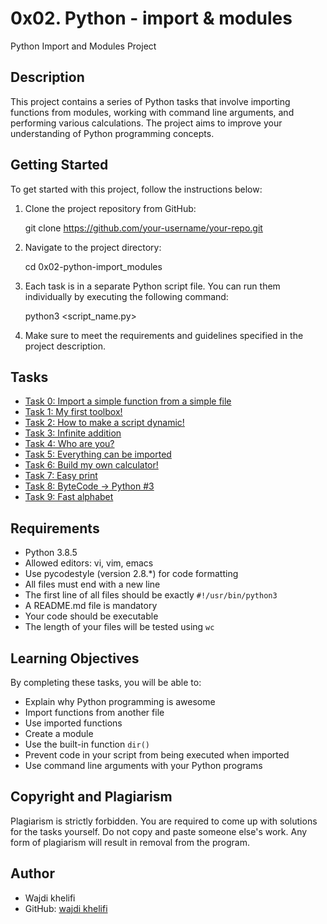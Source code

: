 # 0x02. Python - import & modules

Python Import and Modules Project

## Description

This project contains a series of Python tasks that involve importing functions from modules, working with command line arguments, and performing various calculations. The project aims to improve your understanding of Python programming concepts.

## Getting Started

To get started with this project, follow the instructions below:

1. Clone the project repository from GitHub:

	git clone https://github.com/your-username/your-repo.git


2. Navigate to the project directory:

	cd 0x02-python-import_modules


3. Each task is in a separate Python script file. You can run them individually by executing the following command:

	python3 <script_name.py>


4. Make sure to meet the requirements and guidelines specified in the project description.

## Tasks

- [Task 0: Import a simple function from a simple file](./0-import_add.py)
- [Task 1: My first toolbox!](./1-calculation.py)
- [Task 2: How to make a script dynamic!](./2-args.py)
- [Task 3: Infinite addition](./3-infinite_add.py)
- [Task 4: Who are you?](./4-hidden_discovery.py)
- [Task 5: Everything can be imported](./5-variable_load.py)
- [Task 6: Build my own calculator!](./100-my_calculator.py)
- [Task 7: Easy print](./101-easy_print.py)
- [Task 8: ByteCode -> Python #3](./102-magic_calculation.py)
- [Task 9: Fast alphabet](./103-fast_alphabet.py)

## Requirements

- Python 3.8.5
- Allowed editors: vi, vim, emacs
- Use pycodestyle (version 2.8.*) for code formatting
- All files must end with a new line
- The first line of all files should be exactly `#!/usr/bin/python3`
- A README.md file is mandatory
- Your code should be executable
- The length of your files will be tested using `wc`

## Learning Objectives

By completing these tasks, you will be able to:

- Explain why Python programming is awesome
- Import functions from another file
- Use imported functions
- Create a module
- Use the built-in function `dir()`
- Prevent code in your script from being executed when imported
- Use command line arguments with your Python programs

## Copyright and Plagiarism

Plagiarism is strictly forbidden. You are required to come up with solutions for the tasks yourself. Do not copy and paste someone else's work. Any form of plagiarism will result in removal from the program.

## Author

- Wajdi khelifi
- GitHub: [wajdi khelifi](https://github.com/wajdi-khelifi)


